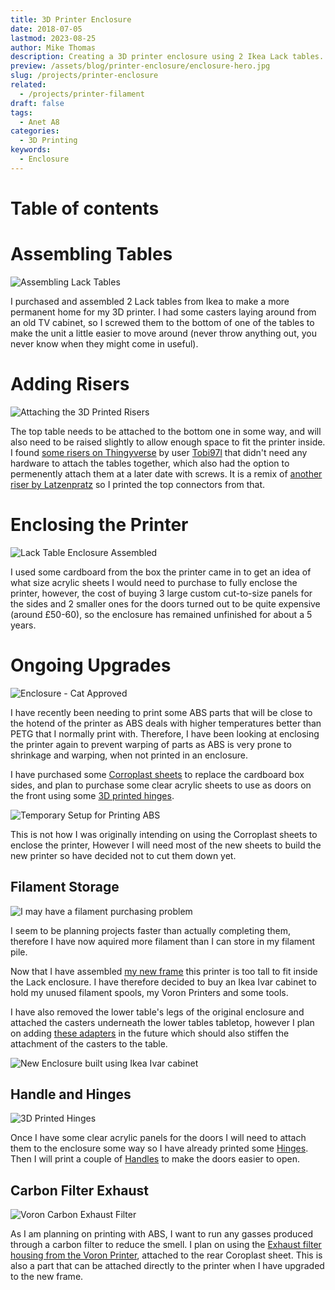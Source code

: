 ```yaml
---
title: 3D Printer Enclosure
date: 2018-07-05
lastmod: 2023-08-25
author: Mike Thomas
description: Creating a 3D printer enclosure using 2 Ikea Lack tables.
preview: /assets/blog/printer-enclosure/enclosure-hero.jpg
slug: /projects/printer-enclosure
related:
  - /projects/printer-filament
draft: false
tags:
  - Anet A8
categories:
  - 3D Printing
keywords:
  - Enclosure
---
```


# Table of contents

# Assembling Tables

![Assembling Lack Tables](/assets/blog/printer-enclosure/lack-table-one.jpg)

I purchased and assembled 2 Lack tables from Ikea to make a more permanent home for my 3D printer. I had some casters laying around from an old TV cabinet, so I screwed them to the bottom of one of the tables to make the unit a little easier to move around (never throw anything out, you never know when they might come in useful).

# Adding Risers

![Attaching the 3D Printed Risers](/assets/blog/printer-enclosure/lack-table-two.jpg)

The top table needs to be attached to the bottom one in some way, and will also need to be raised slightly to allow enough space to fit the printer inside. I found [some risers on Thingyverse](https://www.thingiverse.com/thing:2153564) by user [Tobi97l](https://www.thingiverse.com/Tobi97l) that didn't need any hardware to attach the tables together, which also had the option to permenently attach them at a later date with screws. It is a remix of [another riser by Latzenpratz](https://www.thingiverse.com/thing:1814763) so I printed the top connectors from that.

# Enclosing the Printer

![Lack Table Enclosure Assembled](/assets/blog/printer-enclosure/assembled.jpg)

I used some cardboard from the box the printer came in to get an idea of what size acrylic sheets I would need to purchase to fully enclose the printer, however, the cost of buying 3 large custom cut-to-size panels for the sides and 2 smaller ones for the doors turned out to be quite expensive (around £50-60), so the enclosure has remained unfinished for about a 5 years.

# Ongoing Upgrades

![Enclosure - Cat Approved](/assets/blog/printer-enclosure/cat-approved.jpg)

I have recently been needing to print some ABS parts that will be close to the hotend of the printer as ABS deals with higher temperatures better than PETG that I normally print with. Therefore, I have been looking at enclosing the printer again to prevent warping of parts as ABS is very prone to shrinkage and warping, when not printed in an enclosure.

I have purchased some [Corroplast sheets](https://www.amazon.co.uk/gp/product/B016EMNWS4) to replace the cardboard box sides, and plan to purchase some clear acrylic sheets to use as doors on the front using some [3D printed hinges](#handle-and-hinges).

![Temporary Setup for Printing ABS](/assets/blog/printer-enclosure/temporary-abs-enclosure.jpg)

This is not how I was originally intending on using the Corroplast sheets to enclose the printer, However I will need most of the new sheets to build the new printer so have decided not to cut them down yet.

## Filament Storage

![I may have a filament purchasing problem](/assets/blog/printer-enclosure/filament.jpg)

I seem to be planning projects faster than actually completing them, therefore I have now aquired more filament than I can store in my filament pile.

Now that I have assembled [my new frame](printer-voron-1.8#frame) this printer is too tall to fit inside the Lack enclosure. I have therefore decided to buy an Ikea Ivar cabinet to hold my unused filament spools, my Voron Printers and some tools.

I have also removed the lower table's legs of the original enclosure and attached the casters underneath the lower tables tabletop, however I plan on adding [these adapters](https://www.thingiverse.com/thing:2598673) in the future which should also stiffen the attachment of the casters to the table.

![New Enclosure built using Ikea Ivar cabinet](/assets/blog/printer-enclosure/new-ikea-ivar.jpg)

## Handle and Hinges

![3D Printed Hinges](/assets/blog/printer-enclosure/hinges.jpg)

Once I have some clear acrylic panels for the doors I will need to attach them to the enclosure some way so I have already printed some [Hinges](https://www.thingiverse.com/thing:2378793). Then I will print a couple of [Handles](https://www.thingiverse.com/thing:2459045) to make the doors easier to open.

## Carbon Filter Exhaust

![Voron Carbon Exhaust Filter](/assets/blog/printer-enclosure/carbon-filter-exhaust.jpg)

As I am planning on printing with ABS, I want to run any gasses produced through a carbon filter to reduce the smell. I plan on using the [Exhaust filter housing from the Voron Printer](https://github.com/VoronDesign/Voron-1/tree/Voron1.8/STLs/Exhaust_Filter), attached to the rear Coroplast sheet. This is also a part that can be attached directly to the printer when I have upgraded to the new frame.

